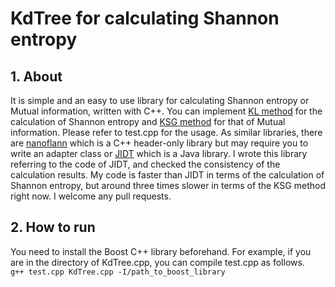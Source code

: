 # KdTree for calculating Shannon entropy
## 1. About
It is simple and an easy to use library for calculating Shannon entropy or Mutual information, written with C++.
You can implement [KL method](http://www.mathnet.ru/php/archive.phtml?wshow=paper&jrnid=ppi&paperid=797&option_lang=eng) for the calculation of Shannon entropy and [KSG method](https://journals.aps.org/pre/abstract/10.1103/PhysRevE.69.066138) for that of Mutual information.
Please refer to test.cpp for the usage.
As similar libraries, there are [nanoflann](https://github.com/jlblancoc/nanoflann) which is a C++ header-only library but may require you to write an adapter class or [JIDT](https://github.com/jlizier/jidt) which is a Java library.
I wrote this library referring to the code of JIDT, and checked the consistency of the calculation results.
My code is faster than JIDT in terms of the calculation of Shannon entropy, but around three times slower in terms of the KSG method right now. I welcome any pull requests.

## 2. How to run
You need to install the Boost C++ library beforehand. For example, if you are in the directory of KdTree.cpp, you can compile test.cpp as follows.  
```g++ test.cpp KdTree.cpp -I/path_to_boost_library ```
